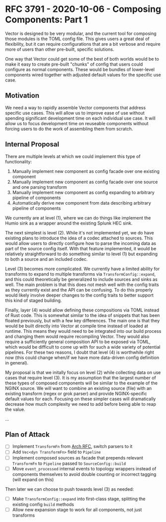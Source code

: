 # RFC 3791 - 2020-10-06 - Composing Components: Part 1

Vector is designed to be very modular, and the current tool for composing those
modules is the TOML config file. This gives users a great deal of flexibility,
but it can require configurations that are a bit verbose and require more of
users than other pre-built, specific solutions.

One way that Vector could get some of the best of both worlds would be to make
it easy to create pre-built "chunks" of config that users could configure as
normal components. These would be bundles of lower-level components wired
together with adjusted default values for the specific use case.

## Motivation

We need a way to rapidly assemble Vector components that address specific use
cases. This will allow us to improve ease of use without spending significant
development time on each individual use case. It will allow us to focus
development time on reuseable components without forcing users to do the work of
assembling them from scratch.

## Internal Proposal

There are multiple levels at which we could implement this type of
functionality:

1. Manually implement new component as config facade over one existing component
2. Manually implement new component as config facade over one source and one
   parsing transform
3. Manually implement new component as config expanding to arbitrary pipeline of
   components
4. Automatically derive new component from data describing arbitrary pipeline of
   components

We currently are at level (1), where we can do things like implement the Humio
sink as a wrapper around the existing Splunk HEC sink.

The next simplest is level (2). While it's not implemented yet, we do have
existing plans to introduce the idea of a codec attached to sources. This would
allow users to directly configure how to parse the incoming data as part of the
source config itself. With that feature implemented, it would be relatively
straightforward to do something similar to level (1) but expanding to both
a source and an included codec.

Level (3) becomes more complicated. We currently have a limited ability for
transforms to expand to multiple transforms via `TransformConfig::expand`, and
this could theoretically be generalized to include sources and sinks as well.
The main problem is that this does not mesh well with the config traits as they
currently exist and the API can be confusing. To do this properly would likely
involve deeper changes to the config traits to better support this kind of
staged building.

Finally, layer (4) would allow defining these compositions via TOML instead of
Rust code. This is somewhat similar to the idea of snippets that has been
floated previously, but with a few key differences. The main one is that they
would be built directly into Vector at compile time instead of loaded at
runtime. This means they would need to be integrated into our build process and
changing them would require recompiling Vector. They would also require
a sufficiently general composition API to be exposed via TOML, which would be
difficult to come up with for such a wide variety of potential pipelines. For
these two reasons, I doubt that level (4) is worthwhile right now (this could
change when/if we have more data-driven config definition in general).

My proposal is that we initally focus on level (2) while collecting data on use
cases that require level (3). It is my assumption that the largest number of
these types of composed components will be similar to the example of the NGINX
source. We will want to combine an existing source (file) with an existing
transform (regex or grok parser) and provide NGINX-specific default values for
each. Focusing on these simpler cases will dramatically decrease how much
complexity we need to add before being able to reap the value.

...

## Plan of Attack

- [ ] Implement `TransformFn` from [Arch RFC](https://github.com/timberio/vector/blob/master/rfcs/2020-06-18-2625-architecture-revisit.md), switch parsers to it
- [ ] Add `Vec<dyn TransformFn>` field to `Pipeline`
- [ ] Implement composed sources as facade that prepends relevant `TransformFn`
    to `Pipeline` passed to `SourceConfig::build`
- [ ] Move `event_processed` internal events to topology wrappers instead of
    components themselves to avoid double counting or incorrect tagging (will
    expand on this)

Then later we can choose to push towards level (3) as needed:

- [ ] Make `TransformConfig::expand` into first-class stage, splitting the
    existing config `build` methods
- [ ] Allow new expansion stage to work for all components, not just transforms

